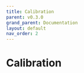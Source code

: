 ```yaml
---
title: Calibration
parent: v0.3.0
grand_parent: Documentation
layout: default
nav_order: 2
---
```


# Calibration